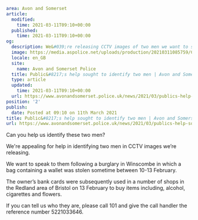 ```yaml
area: Avon and Somerset
article:
  modified:
    time: 2021-03-11T09:10+00:00
  published:
    time: 2021-03-11T09:10+00:00
og:
  description: We&#039;re releasing CCTV images of two men we want to speak to in connection with a burglary in Winscombe&#8230;
  image: https://media.aspolice.net/uploads/production/20210311085759/CCTV-web.jpg
  locale: en_GB
  site:
    name: Avon and Somerset Police
  title: Public&#8217;s help sought to identify two men | Avon and Somerset Police
  type: article
  updated:
    time: 2021-03-11T09:10+00:00
  url: https://www.avonandsomerset.police.uk/news/2021/03/publics-help-sought-to-identify-two-men/
position: '2'
publish:
  date: Posted at 09:10 on 11th March 2021
title: Public&#8217;s help sought to identify two men | Avon and Somerset Police
url: https://www.avonandsomerset.police.uk/news/2021/03/publics-help-sought-to-identify-two-men/
```

Can you help us identify these two men?

We're appealing for help in identifying two men in CCTV images we’re releasing.

We want to speak to them following a burglary in Winscombe in which a bag containing a wallet was stolen sometime between 10-13 February.

The owner’s bank cards were subsequently used in a number of shops in the Redland area of Bristol on 13 February to buy items including, alcohol, cigarettes and flowers.

If you can tell us who they are, please call 101 and give the call handler the reference number 5221033646.
